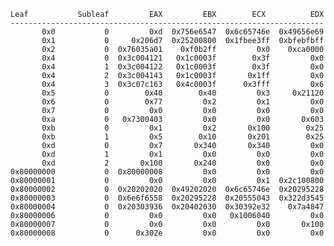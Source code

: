     Leaf           Subleaf         EAX         EBX        ECX          EDX
    ----------------------------------------------------------------------
           0x0           0         0xd  0x756e6547  0x6c65746e  0x49656e69
           0x1           0     0x206d7  0x25200800  0x1fbee3ff  0xbfebfbff
           0x2           0  0x76035a01    0xf0b2ff         0x0    0xca0000
           0x4           0  0x3c004121   0x1c0003f        0x3f         0x0
           0x4           1  0x3c004122   0x1c0003f        0x3f         0x0
           0x4           2  0x3c004143   0x1c0003f       0x1ff         0x0
           0x4           3  0x3c07c163   0x4c0003f      0x3fff         0x6
           0x5           0        0x40        0x40         0x3     0x21120
           0x6           0        0x77         0x2         0x1         0x0
           0x7           0         0x0         0x0         0x0         0x0
           0xa           0   0x7300403         0x0         0x0       0x603
           0xb           0         0x1         0x2       0x100        0x25
           0xb           1         0x5        0x10       0x201        0x25
           0xd           0         0x7       0x340       0x340         0x0
           0xd           1         0x1         0x0         0x0         0x0
           0xd           2       0x100       0x240         0x0         0x0
    0x80000000           0  0x80000008         0x0         0x0         0x0
    0x80000001           0         0x0         0x0         0x1  0x2c100800
    0x80000002           0  0x20202020  0x49202020  0x6c65746e  0x20295228
    0x80000003           0  0x6e6f6558  0x20295228  0x20555043  0x322d3545
    0x80000004           0  0x20303936  0x20402030  0x30392e32    0x7a4847
    0x80000006           0         0x0         0x0   0x1006040         0x0
    0x80000007           0         0x0         0x0         0x0       0x100
    0x80000008           0      0x302e         0x0         0x0         0x0
